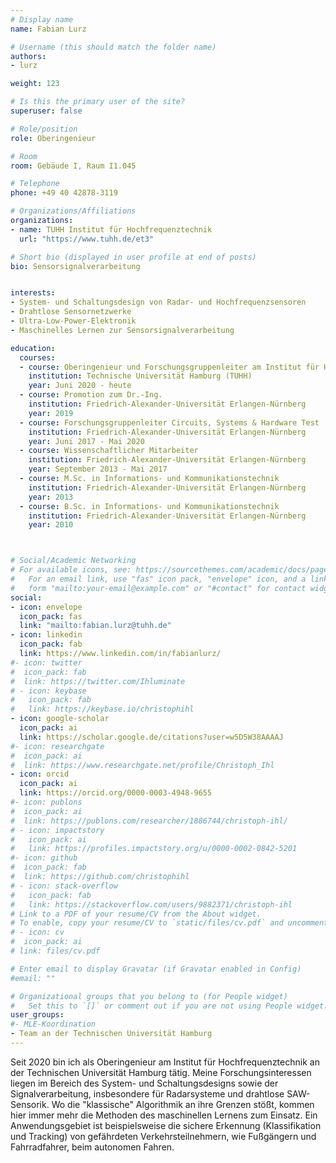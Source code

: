 ```yaml
---
# Display name
name: Fabian Lurz

# Username (this should match the folder name)
authors:
- lurz

weight: 123

# Is this the primary user of the site?
superuser: false

# Role/position
role: Oberingenieur

# Room
room: Gebäude I, Raum I1.045

# Telephone
phone: +49 40 42878-3119

# Organizations/Affiliations
organizations:
- name: TUHH Institut für Hochfrequenztechnik
  url: "https://www.tuhh.de/et3"

# Short bio (displayed in user profile at end of posts)
bio: Sensorsignalverarbeitung


interests:
- System- und Schaltungsdesign von Radar- und Hochfrequenzsensoren
- Drahtlose Sensornetzwerke
- Ultra-Low-Power-Elektronik
- Maschinelles Lernen zur Sensorsignalverarbeitung

education:
  courses:
  - course: Oberingenieur und Forschungsgruppenleiter am Institut für Hochfrequenztechnik
    institution: Technische Universität Hamburg (TUHH)
    year: Juni 2020 - heute
  - course: Promotion zum Dr.-Ing.
    institution: Friedrich-Alexander-Universität Erlangen-Nürnberg
    year: 2019
  - course: Forschungsgruppenleiter Circuits, Systems & Hardware Test
    institution: Friedrich-Alexander-Universität Erlangen-Nürnberg
    year: Juni 2017 - Mai 2020
  - course: Wissenschaftlicher Mitarbeiter
    institution: Friedrich-Alexander-Universität Erlangen-Nürnberg
    year: September 2013 - Mai 2017
  - course: M.Sc. in Informations- und Kommunikationstechnik
    institution: Friedrich-Alexander-Universität Erlangen-Nürnberg
    year: 2013
  - course: B.Sc. in Informations- und Kommunikationstechnik
    institution: Friedrich-Alexander-Universität Erlangen-Nürnberg
    year: 2010



# Social/Academic Networking
# For available icons, see: https://sourcethemes.com/academic/docs/page-builder/#icons
#   For an email link, use "fas" icon pack, "envelope" icon, and a link in the
#   form "mailto:your-email@example.com" or "#contact" for contact widget.
social:
- icon: envelope
  icon_pack: fas
  link: "mailto:fabian.lurz@tuhh.de"
- icon: linkedin
  icon_pack: fab
  link: https://www.linkedin.com/in/fabianlurz/
#- icon: twitter
#  icon_pack: fab
#  link: https://twitter.com/Ihluminate
# - icon: keybase
#   icon_pack: fab
#   link: https://keybase.io/christophihl
- icon: google-scholar
  icon_pack: ai
  link: https://scholar.google.de/citations?user=w5D5W38AAAAJ
#- icon: researchgate
#  icon_pack: ai
#  link: https://www.researchgate.net/profile/Christoph_Ihl
- icon: orcid
  icon_pack: ai
  link: https://orcid.org/0000-0003-4948-9655
#- icon: publons
#  icon_pack: ai
#  link: https://publons.com/researcher/1886744/christoph-ihl/
# - icon: impactstory
#   icon_pack: ai
#   link: https://profiles.impactstory.org/u/0000-0002-0842-5201
#- icon: github
#  icon_pack: fab
#  link: https://github.com/christophihl
# - icon: stack-overflow
#   icon_pack: fab
#   link: https://stackoverflow.com/users/9882371/christoph-ihl
# Link to a PDF of your resume/CV from the About widget.
# To enable, copy your resume/CV to `static/files/cv.pdf` and uncomment the lines below.
# - icon: cv
#  icon_pack: ai
# link: files/cv.pdf

# Enter email to display Gravatar (if Gravatar enabled in Config)
#email: ""

# Organizational groups that you belong to (for People widget)
#   Set this to `[]` or comment out if you are not using People widget.
user_groups:
#- MLE-Koordination
- Team an der Technischen Universität Hamburg
---
```


Seit 2020 bin ich als Oberingenieur am Institut für Hochfrequenztechnik an der Technischen Universität Hamburg tätig. Meine Forschungsinteressen liegen im Bereich des System- und Schaltungsdesigns sowie der Signalverarbeitung, insbesondere für Radarsysteme und drahtlose SAW-Sensorik. Wo die "klassische" Algorithmik an ihre Grenzen stößt, kommen hier immer mehr die Methoden des maschinellen Lernens zum Einsatz. Ein Anwendungsgebiet ist beispielsweise die sichere Erkennung (Klassifikation und Tracking) von gefährdeten Verkehrsteilnehmern, wie Fußgängern und Fahrradfahrer, beim autonomen Fahren. 
